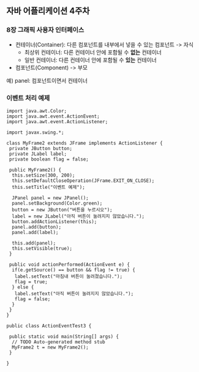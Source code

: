 ## 자바 어플리케이션 4주차

### 8장 그래픽 사용자 인터페이스
* 컨테이너(Container): 다른 컴포넌트를 내부에서 넣을 수 있는 컴포넌트 -> 자식
  * 최상위 컨테이너: 다른 컨테이너 안에 포함될 수 __없는__ 컨테이너
  * 일반 컨테이너: 다른 컨테이너 안에 포함될 수 __있는__ 컨테이너
* 컴포넌트(Component) -> 부모

예) panel: 컴포넌트이면서 컨테이너

### 이벤트 처리 예제
    import java.awt.Color;
    import java.awt.event.ActionEvent;
    import java.awt.event.ActionListener;

    import javax.swing.*;

    class MyFrame2 extends JFrame implements ActionListener {
     private JButton button;
     private JLabel label;
     private boolean flag = false;

     public MyFrame2() {
      this.setSize(300, 200);
      this.setDefaultCloseOperation(JFrame.EXIT_ON_CLOSE);
      this.setTitle("이벤트 예제");

      JPanel panel = new JPanel();
      panel.setBackground(Color.green);
      button = new JButton("버튼을 누르시오");
      label = new JLabel("아직 버튼이 눌려지지 않았습니다.");
      button.addActionListener(this);
      panel.add(button);
      panel.add(label);

      this.add(panel);
      this.setVisible(true);
     }

     public void actionPerformed(ActionEvent e) {
      if(e.getSource() == button && flag != true) {
       label.setText("마침내 버튼이 눌려졌습니다.");
       flag = true;
      } else {
       label.setText("아직 버튼이 눌려지지 않았습니다.");
       flag = false;
      }
     }
    }

    public class ActionEventTest3 {	

     public static void main(String[] args) {
      // TODO Auto-generated method stub
      MyFrame2 t = new MyFrame2();
     }

    }
